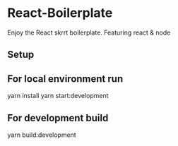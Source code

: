 # React-Boilerplate
Enjoy the React skrrt boilerplate. Featuring react & node
## Setup
## For local environment run
yarn install
yarn start:development
## For development build
yarn build:development
